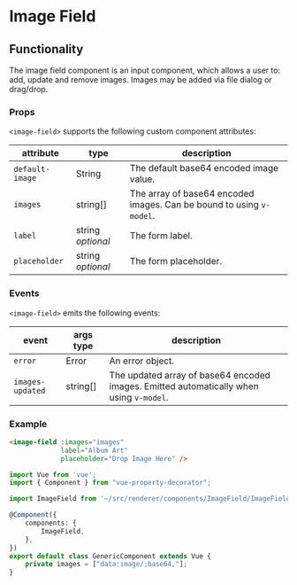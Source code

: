 # Image Field

## Functionality

The image field component is an input component, which allows a user to: add, update and remove images. Images may be added via file dialog or drag/drop.

### Props

`<image-field>` supports the following custom component attributes:

| attribute | type | description
| --- | --- | ---
| `default-image` | String | The default base64 encoded image value.
| `images` | string[] | The array of base64 encoded images. Can be bound to using `v-model`.
| `label` | string *optional* | The form label.
| `placeholder` | string *optional* | The form placeholder.

### Events

`<image-field>` emits the following events:

| event | args type | description
| --- | --- | ---
| `error` | Error | An error object.
| `images-updated` | string[] | The updated array of base64 encoded images. Emitted automatically when using `v-model`.

### Example

```html
<image-field :images="images"
             label="Album Art"
             placeholder="Drop Image Here" />
```

```ts
import Vue from 'vue';
import { Component } from "vue-property-decorator";

import ImageField from '~/src/renderer/components/ImageField/ImageField.vue';

@Component({
    components: {
        ImageField,
    },
})
export default class GenericComponent extends Vue {
    private images = ["data:image/;base64,"];
}
```